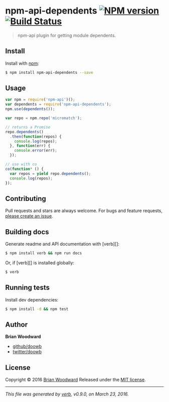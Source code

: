 # npm-api-dependents [![NPM version](https://img.shields.io/npm/v/npm-api-dependents.svg)](https://www.npmjs.com/package/npm-api-dependents) [![Build Status](https://img.shields.io/travis/doowb/npm-api-dependents.svg)](https://travis-ci.org/doowb/npm-api-dependents)

> npm-api plugin for getting module dependents.

## Install

Install with [npm](https://www.npmjs.com/):

```sh
$ npm install npm-api-dependents --save
```

## Usage

```js
var npm = require('npm-api')();
var dependents = require('npm-api-dependents');
npm.use(dependents());

var repo = npm.repo('micromatch');

// returns a Promise
repo.dependents()
  .then(function(repos) {
    console.log(repos);
  }, function(err) {
    console.error(err);
  });

// use with co
co(function* () {
  var repos = yield repo.dependents();
  console.log(repos);
});
```

## Contributing

Pull requests and stars are always welcome. For bugs and feature requests, [please create an issue](https://github.com/doowb/npm-api-dependents/issues/new).

## Building docs

Generate readme and API documentation with [verb][]:

```sh
$ npm install verb && npm run docs
```

Or, if [verb][] is installed globally:

```sh
$ verb
```

## Running tests

Install dev dependencies:

```sh
$ npm install -d && npm test
```

## Author

**Brian Woodward**

* [github/doowb](https://github.com/doowb)
* [twitter/doowb](http://twitter.com/doowb)

## License

Copyright © 2016 [Brian Woodward](https://github.com/doowb)
Released under the [MIT license](https://github.com/doowb/npm-api-dependents/blob/master/LICENSE).

***

_This file was generated by [verb](https://github.com/verbose/verb), v0.9.0, on March 23, 2016._